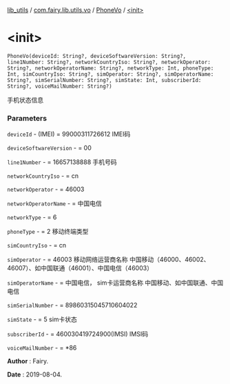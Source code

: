 [lib_utils](../../index.md) / [com.fairy.lib.utils.vo](../index.md) / [PhoneVo](index.md) / [&lt;init&gt;](./-init-.md)

# &lt;init&gt;

`PhoneVo(deviceId: String?, deviceSoftwareVersion: String?, line1Number: String?, networkCountryIso: String?, networkOperator: String?, networkOperatorName: String?, networkType: Int, phoneType: Int, simCountryIso: String?, simOperator: String?, simOperatorName: String?, simSerialNumber: String?, simState: Int, subscriberId: String?, voiceMailNumber: String?)`

手机状态信息

### Parameters

`deviceId` - (IMEI) = 99000311726612 IMEI码

`deviceSoftwareVersion` - = 00

`line1Number` - = 16657138888 手机号码

`networkCountryIso` - = cn

`networkOperator` - = 46003

`networkOperatorName` - = 中国电信

`networkType` - = 6

`phoneType` - = 2 移动终端类型

`simCountryIso` - = cn

`simOperator` - = 46003 移动网络运营商名称
    中国移动（46000、46002、46007）、如中国联通（46001）、中国电信（46003）

`simOperatorName` - = 中国电信， sim卡运营商名称
    中国移动、如中国联通、中国电信

`simSerialNumber` - = 89860315045710604022

`simState` - = 5 sim卡状态

`subscriberId` - = 460030419724900(IMSI) IMSI码

`voiceMailNumber` - = *86

**Author**
: Fairy.

**Date**
: 2019-08-04.

